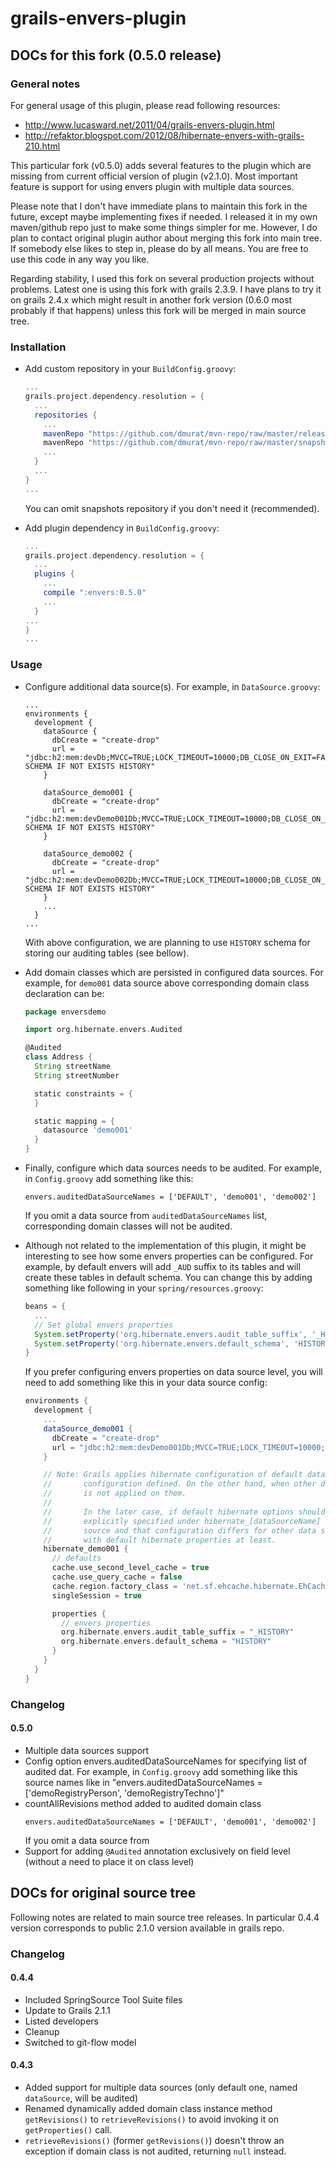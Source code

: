 # grails-envers-plugin

## DOCs for this fork (0.5.0 release)

### General notes

For general usage of this plugin, please read following resources:
 * http://www.lucasward.net/2011/04/grails-envers-plugin.html
 * http://refaktor.blogspot.com/2012/08/hibernate-envers-with-grails-210.html

This particular fork (v0.5.0) adds several features to the plugin which are missing from current official version of plugin (v2.1.0).
Most important feature is support for using envers plugin with multiple data sources.

Please note that I don't have immediate plans to maintain this fork in the future, except maybe implementing fixes if needed. I released it in my own
maven/github repo just to make some things simpler for me. However, I do plan to contact original plugin author about merging this fork into main tree.
If somebody else likes to step in, please do by all means. You are free to use this code in any way you like.

Regarding stability, I used this fork on several production projects without problems. Latest one is using this fork with grails 2.3.9. I have plans to
try it on grails 2.4.x which might result in another fork version (0.6.0 most probably if that happens) unless this fork will be merged in main source
tree.

### Installation
 * Add custom repository in your `BuildConfig.groovy`:
   ```groovy
   ...
   grails.project.dependency.resolution = {
     ...
     repositories {
       ...
       mavenRepo "https://github.com/dmurat/mvn-repo/raw/master/releases/"
       mavenRepo "https://github.com/dmurat/mvn-repo/raw/master/snapshots/"
       ...
     }
     ...
   }
   ...
   ```
   You can omit snapshots repository if you don't need it (recommended).

 * Add plugin dependency in `BuildConfig.groovy`:
   ```groovy
   ...
   grails.project.dependency.resolution = {
     ...
     plugins {
       ...
       compile ":envers:0.5.0"
       ...
     }
   ...
   }
   ...

   ```

### Usage
 * Configure additional data source(s). For example, in `DataSource.groovy`:
   ```
   ...
   environments {
     development {
       dataSource {
         dbCreate = "create-drop"
         url = "jdbc:h2:mem:devDb;MVCC=TRUE;LOCK_TIMEOUT=10000;DB_CLOSE_ON_EXIT=FALSE;INIT=CREATE SCHEMA IF NOT EXISTS HISTORY"
       }

       dataSource_demo001 {
         dbCreate = "create-drop"
         url = "jdbc:h2:mem:devDemo001Db;MVCC=TRUE;LOCK_TIMEOUT=10000;DB_CLOSE_ON_EXIT=FALSE;INIT=CREATE SCHEMA IF NOT EXISTS HISTORY"
       }

       dataSource_demo002 {
         dbCreate = "create-drop"
         url = "jdbc:h2:mem:devDemo002Db;MVCC=TRUE;LOCK_TIMEOUT=10000;DB_CLOSE_ON_EXIT=FALSE;INIT=CREATE SCHEMA IF NOT EXISTS HISTORY"
       }
       ...
     }
   ...
   ```
   With above configuration, we are planning to use `HISTORY` schema for storing our auditing tables (see bellow).

 * Add domain classes which are persisted in configured data sources. For example, for `demo001` data source above corresponding domain class declaration can be:
   ```groovy
   package enversdemo

   import org.hibernate.envers.Audited

   @Audited
   class Address {
     String streetName
     String streetNumber

     static constraints = {
     }

     static mapping = {
       datasource 'demo001'
     }
   }

   ```
 * Finally, configure which data sources needs to be audited. For example, in `Config.groovy` add something like this:
   ```
   envers.auditedDataSourceNames = ['DEFAULT', 'demo001', 'demo002']
   ```
   If you omit a data source from `auditedDataSourceNames` list, corresponding domain classes will not be audited.

 * Although not related to the implementation of this plugin, it might be interesting to see how some envers properties can be configured. For example,
   by default envers will add `_AUD` suffix to its tables and will create these tables in default schema. You can change this by adding something like
   following in your `spring/resources.groovy`:
   ```groovy
   beans = {
     ...
     // Set global envers properties
     System.setProperty('org.hibernate.envers.audit_table_suffix', '_HISTORY')
     System.setProperty('org.hibernate.envers.default_schema', 'HISTORY')
   }
   ```

   If you prefer configuring envers properties on data source level, you will need to add something like this in your data source config:
   ```groovy
   environments {
     development {
       ...
       dataSource_demo001 {
         dbCreate = "create-drop"
         url = "jdbc:h2:mem:devDemo001Db;MVCC=TRUE;LOCK_TIMEOUT=10000;DB_CLOSE_ON_EXIT=FALSE;INIT=CREATE SCHEMA IF NOT EXISTS HISTORY"
       }

       // Note: Grails applies hibernate configuration of default data source to every other data source when they doesn't have explicit hibernate
       //       configuration defined. On the other hand, when other data sources have explicit hibernate configuration, then default hibernate config
       //       is not applied on them.
       //
       //       In the later case, if default hibernate options should be used for other data sources, default hibernate config options must be
       //       explicitly specified under hibernate_[dataSourceName] for each other data source. If hibernate configuration is set for default data
       //       source and that configuration differs for other data sources, then other data sources needs to have its own hibernate config defined
       //       with default hibernate properties at least.
       hibernate_demo001 {
         // defaults
         cache.use_second_level_cache = true
         cache.use_query_cache = false
         cache.region.factory_class = 'net.sf.ehcache.hibernate.EhCacheRegionFactory'
         singleSession = true

         properties {
           // envers properties
           org.hibernate.envers.audit_table_suffix = "_HISTORY"
           org.hibernate.envers.default_schema = "HISTORY"
         }
       }
     }
   }
   ```

### Changelog
#### 0.5.0
 * Multiple data sources support
 * Config option envers.auditedDataSourceNames for specifying
 list of audited dat. For example, in `Config.groovy` add something like this source names like in "envers.auditedDataSourceNames = ['demoRegistryPerson', 'demoRegistryTechno']"
 * countAllRevisions method added to audited domain class
   ```
   envers.auditedDataSourceNames = ['DEFAULT', 'demo001', 'demo002']
   ```
   If you omit a data source from
 * Support for adding `@Audited` annotation exclusively on field level (without a need to place it on class level)


## DOCs for original source tree
Following notes are related to main source tree releases. In particular 0.4.4 version corresponds to public 2.1.0 version available in grails repo.

### Changelog
#### 0.4.4
 * Included SpringSource Tool Suite files
 * Update to Grails 2.1.1
 * Listed developers
 * Cleanup
 * Switched to git-flow model

#### 0.4.3
 * Added support for multiple data sources (only default one, named `dataSource`, will be audited)
 * Renamed dynamically added domain class instance method `getRevisions()` to `retrieveRevisions()` to avoid invoking it on `getProperties()` call.
 * `retrieveRevisions()` (former `getRevisions()`) doesn't throw an exception if domain class is not audited, returning `null` instead.
